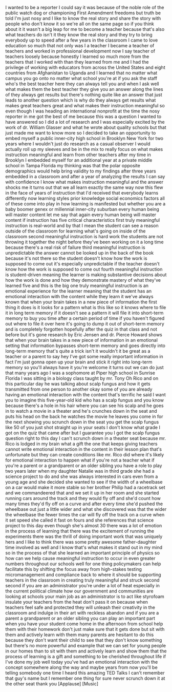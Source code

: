 
I wanted to be a reporter I could say it
was because of the noble role of the
public watch dog or championing First
Amendment freedoms but truth be told I&#39;m
just nosy and I like to know the real
story and share the story with people
who don&#39;t know it so we&#39;re all on the
same page so if you think about it it
wasn&#39;t a big leap for me to become a
teacher because that&#39;s also what
teachers do isn&#39;t it they know the real
story and they try to bring everybody up
to speed after a few years in the
classroom I came to love education so
much that not only was I a teacher I
became a teacher of teachers and worked
in professional development now I say
teacher of teachers loosely because
honestly I learned so much more from the
teachers that I worked with than they
learned from me and I had the privilege
of working with educators from across
the United States and eight countries
from Afghanistan to Uganda and I learned
that no matter what campus you go onto
no matter what school you&#39;re at if you
ask the staff who&#39;s the best teacher
here they can always tell you and when I
ask well what makes them the best
teacher they give you an answer along
the lines of they always get results but
there&#39;s nothing quite like an answer
that just leads to another question
which is why do they always get results
what makes great teachers great and what
makes their instruction meaningful so
even though I was heading an
international nonprofit at the time the
nosy reporter in me got the best of me
because this was a question I wanted to
have answered so I did a lot of research
and I was especially excited by the work
of dr. William Glasser and what he wrote
about quality schools but that just made
me want to know more so I decided to
take an opportunity to embed myself
a public inner-city high school in
Brooklyn New York for two years where I
wouldn&#39;t just do research as a casual
observer
I would actually roll up my sleeves and
be in the mix to really focus on what
makes instruction meaningful and learn
from other teachers after my time in
Brooklyn I embedded myself for an
additional year at a private middle
school in Tampa Florida my thinking was
that the polar opposite demographics
would help bring validity to my findings
after three years embedded in a
classroom and after a year of analyzing
the results I can say with confidence I
know what makes instruction meaningful
and the answer shocks me it turns out
that we all learn exactly the same way
now this flew in the face of years of
instruction that I&#39;d received that
everybody learns differently now
learning styles prior knowledge social
economics factors all of these come into
play in how learning is manifested but
whether you are a baby boomer genex or
millennial inner-city suburban every
human being will master content let me
say that again every human being will
master content if instruction has five
critical characteristics first truly
meaningful instruction is real-world and
by that I mean the student can see a
reason outside of the classroom for
learning what&#39;s going on inside of the
classroom second meaningful instruction
is hard work
the students are not throwing it
together the night before they&#39;ve been
working on it a long time because
there&#39;s a real risk of failure third
meaningful instruction is unpredictable
the answer cannot be looked up in the
back of the book
because it&#39;s not there so the student
doesn&#39;t know how the work is supposed to
come out it&#39;s especially unpredictable
if the teacher doesn&#39;t know how the work
is supposed to come out fourth
meaningful instruction is student-driven
meaning the learner is making
substantive decisions about how the work
is done and how they demonstrate mastery
of what they&#39;ve learned five and this is
the big one truly meaningful instruction
is an emotional experience for the
learner meaning that the student has an
emotional interaction with the content
while they learn it we&#39;ve always known
that when your brain takes in a new
piece of information the first thing it
does is it looks for a pattern what is
this like so it knows where to file it
in long term memory if it doesn&#39;t see a
pattern it will file it into short-term
memory to buy you time after a certain
period of time if you haven&#39;t figured
out where to file it over here it&#39;s
going to dump it out of short-term
memory and is completely forgotten
hopefully after the quiz in that class
and not before but it&#39;s gone research by
Eric Jensen and dr. Pierce Howard shows
that when your brain takes in a new
piece of information in an emotional
setting that information bypasses
short-term memory and goes directly into
long-term memory that&#39;s quite a trick
isn&#39;t it wouldn&#39;t it be great as a
teacher or a parent to say hey I&#39;ve got
some really important information in
fact I&#39;m just gonna open up your brain
and stick it right into long-term memory
so you&#39;ll always have it you&#39;re welcome
it turns out we can do just that
many years ago I was a sophomore at
Piper high school in Sunrise Florida I
was sitting in a biology class taught by
mr. Tony Oh Rico and on this particular
day he was talking about scalp fungus
and how it gets transmitted from one
person to another okay some of you are
already having an emotional interaction
with the content that&#39;s terrific he said
I want you to imagine this five-year-old
kid who has a scalp fungus and you know
because there&#39;s a hole in his hair where
you can see his scalp and he goes in to
watch a movie in a theater and he&#39;s
crunches down in the seat and puts his
head on the back he watches the movie he
leaves you come in for the next showing
you scrunch down in the seat you get the
scalp fungus like 50 of you just shot
straight up in your seats
I don&#39;t know what grade I got on the
quiz that came after but I guarantee you
I got the scalp fungus question right to
this day I can&#39;t scrunch down in a
theater seat because mr. Rico is lodged
in my brain what a gift
the one that keeps giving teachers
cannot write emotional interaction in
the content in their lesson plan that&#39;s
unfortunate but they can create
conditions like mr. Rico did where it&#39;s
likely for emotional interaction to
happen what if you&#39;re not a teacher what
if you&#39;re a parent or a grandparent or
an older sibling you have a role to play
two years later when my daughter Natalie
was in third grade
she had a science project to do and she
was always interested in cars even from
a young age and she decided she wanted
to see if the width of a wheelbase on a
car would make it more stable so her
brother Philip had a racetrack set and
we commandeered that and we set it up in
her room and she started running cars
around the track and they would fly off
and she&#39;d count how many times they&#39;d
fly off on a curve and after every time
she&#39;d pushed the wheelbase out just a
little wider and what she discovered was
that the wider the wheelbase the fewer
times the car will fly off the track on
a curve when it set speed she called it
fast on fours and she references that
science project to this day even though
she&#39;s almost 30 there was a lot of
emotion in the process of learning that
there was the excitement of running the
experiments there was the thrill of
doing important work that was uniquely
hers and I like to think there was some
pretty awesome father-daughter time
involved as well and I know that&#39;s what
makes it stand out in my mind so in the
process of that she learned an important
principle of physics so how can we help
cause meaningful instruction to occur in
even greater numbers throughout our
schools well for one thing policymakers
can help facilitate this by shifting the
focus away from high-stakes testing
micromanagement and compliance
back to where it should be supporting
teachers in the classroom in creating
truly meaningful and struck
second second if you are an
administrator you&#39;re under a lot of heat
especially in the current political
climate how our government and
communities are looking at schools your
main job as an administrator is to act
like styrofoam insulate your teachers
from the heat don&#39;t pass it on because
when teachers feel safe and protected
they will unleash their creativity in
the classroom and indulge in their art
with reckless abandon and if you are a
parent a grandparent or an older sibling
you can play an important part when you
have your student come home in the
afternoon from school help them with
their homework don&#39;t just make sure that
it gets done but sit with them and
actively learn with them many parents
are hesitant to do this because they
don&#39;t want their child to see that they
don&#39;t know something but there&#39;s no more
powerful and example that we can set for
young people in our homes than to sit
with them and actively learn and show
them that the process of learning is a
gift and something to be cherished
throughout life if I&#39;ve done my job well
today you&#39;ve had an emotional
interaction with the concept somewhere
along the way and maybe years from now
you&#39;ll be telling somebody one time I
heard this amazing TED Talks I can&#39;t
remember that guy&#39;s name but I remember
one thing for sure
never scrunch down it at the other seat
thank you
[Applause]
[Music]
